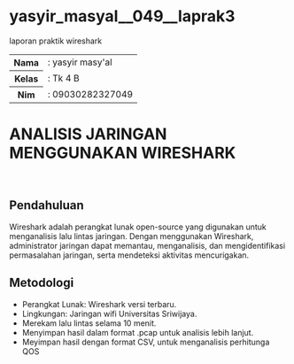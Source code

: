 # yasyir_masyal__049__laprak3
laporan praktik wireshark


  <table>
        <tr>
            <th>Nama</th>
            <td>: yasyir masy'al</td>
        </tr>
        <tr>
            <th>Kelas</th>
            <td>: Tk 4 B</td>
        </tr>
        <tr>
            <th>Nim</th>
            <td>: 09030282327049</td>
        </tr>
    </table>

<h1 style="font-weight: bold;">
ANALISIS JARINGAN MENGGUNAKAN WIRESHARK
</h1 >
<br>

<h2 style="font-weight: bold;">
 Pendahuluan
</h2 >

<p>
Wireshark adalah perangkat lunak open-source yang digunakan untuk menganalisis lalu lintas jaringan. Dengan menggunakan Wireshark, administrator jaringan dapat memantau, menganalisis, dan mengidentifikasi permasalahan jaringan, serta mendeteksi aktivitas mencurigakan.
</p>


<h2 style="font-weight: bold;">
Metodologi
</h2 >

<ul>
  <li>
Perangkat Lunak: Wireshark versi terbaru.
  </li>
  <li>
Lingkungan: Jaringan wifi Universitas Sriwijaya.
  </li>
  <li>
Merekam lalu lintas selama 10 menit.
  </li>
  <li>
Menyimpan hasil dalam format .pcap untuk analisis lebih lanjut.
  </li>
  <li>
Meyimpan hasil dengan format CSV, untuk menganalisis perhitunga QOS
  </li>
</ul>





